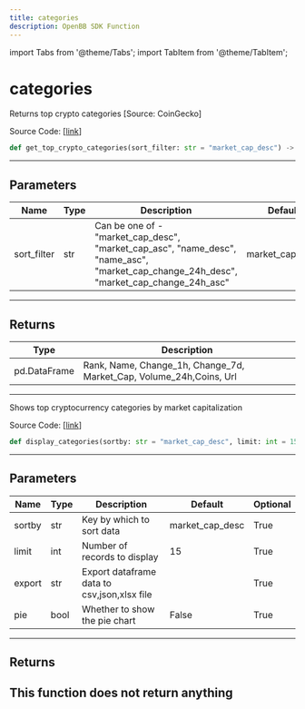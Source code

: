 ```yaml
---
title: categories
description: OpenBB SDK Function
---
```


import Tabs from '@theme/Tabs';
import TabItem from '@theme/TabItem';

# categories

<Tabs>
<TabItem value="model" label="Model" default>

Returns top crypto categories [Source: CoinGecko]

Source Code: [[link](https://github.com/OpenBB-finance/OpenBBTerminal/tree/main/openbb_terminal/cryptocurrency/overview/pycoingecko_model.py#L157)]
```python
def get_top_crypto_categories(sort_filter: str = "market_cap_desc") -> pd.DataFrame
```
---
## Parameters
| Name | Type | Description | Default | Optional |
| ---- | ---- | ----------- | ------- | -------- |
| sort_filter | str | Can be one of - "market_cap_desc", "market_cap_asc", "name_desc", "name_asc",<br/>"market_cap_change_24h_desc", "market_cap_change_24h_asc" | market_cap_desc | True |

---
## Returns
| Type | Description |
| ---- | ----------- |
| pd.DataFrame | Rank, Name, Change_1h, Change_7d, Market_Cap, Volume_24h,Coins, Url |
---


</TabItem>
<TabItem value="view" label="View">

Shows top cryptocurrency categories by market capitalization

Source Code: [[link](https://github.com/OpenBB-finance/OpenBBTerminal/tree/main/openbb_terminal/cryptocurrency/overview/pycoingecko_view.py#L433)]
```python
def display_categories(sortby: str = "market_cap_desc", limit: int = 15, export: str = "", pie: bool = False) -> None
```
---
## Parameters
| Name | Type | Description | Default | Optional |
| ---- | ---- | ----------- | ------- | -------- |
| sortby | str | Key by which to sort data | market_cap_desc | True |
| limit | int | Number of records to display | 15 | True |
| export | str | Export dataframe data to csv,json,xlsx file |  | True |
| pie | bool | Whether to show the pie chart | False | True |

---
## Returns
This function does not return anything
---


</TabItem>
</Tabs>